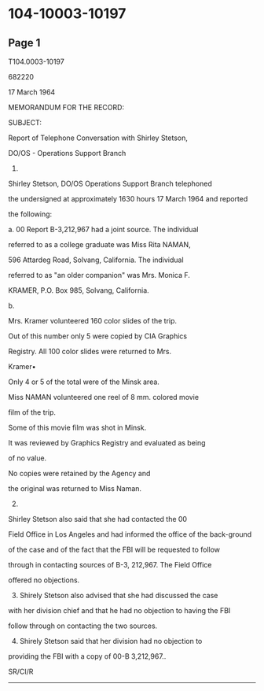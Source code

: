# 104-10003-10197

## Page 1

T104.0003-10197

682220

17 March 1964

MEMORANDUM FOR THE RECORD:

SUBJECT:

Report of Telephone Conversation with Shirley Stetson,

DO/OS - Operations Support Branch

1.

Shirley Stetson, DO/OS Operations Support Branch telephoned

the undersigned at approximately 1630 hours 17 March 1964 and reported

the following:

a. 00 Report B-3,212,967 had a joint source. The individual

referred to as a college graduate was Miss Rita NAMAN,

596 Attardeg Road, Solvang, California. The individual

referred to as "an older companion" was Mrs. Monica F.

KRAMER, P.O. Box 985, Solvang, California.

b.

Mrs. Kramer volunteered 160 color slides of the trip.

Out of this number only 5 were copied by CIA Graphics

Registry. All 100 color slides were returned to Mrs.

Kramer•

Only 4 or 5 of the total were of the Minsk area.

Miss NAMAN volunteered one reel of 8 mm. colored movie

film of the trip.

Some of this movie film was shot in Minsk.

It was reviewed by Graphics Registry and evaluated as being

of no value.

No copies were retained by the Agency and

the original was returned to Miss Naman.

2.

Shirley Stetson also said that she had contacted the 00

Field Office in Los Angeles and had informed the office of the back-ground

of the case and of the fact that the FBI will be requested to follow

through in contacting sources of B-3, 212,967. The Field Office

offered no objections.

3. Shirely Stetson also advised that she had discussed the case

with her division chief and that he had no objection to having the FBI

follow through on contacting the two sources.

4. Shirely Stetson said that her division had no objection to

providing the FBI with a copy of 00-B 3,212,967..

SR/CI/R

---

